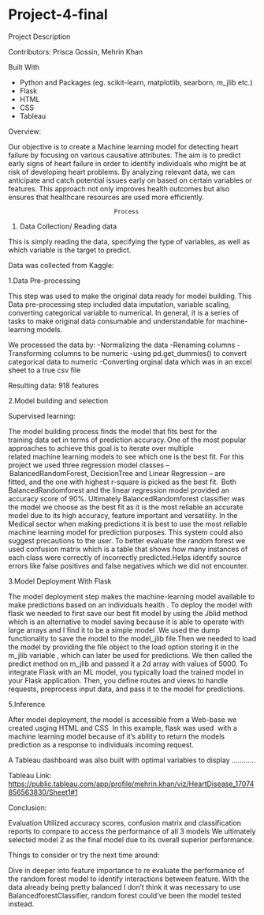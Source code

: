 # Project-4-final

Project Description

Contributors:
Prisca Gossin,
Mehrin Khan 

Built With
* Python and Packages (eg. scikit-learn, matplotlib, searborn, m_jlib etc.)
* Flask
* HTML
* CSS
* Tableau


Overview:

Our objective is to create a Machine learning model for detecting heart failure by focusing on various causative attributes. The aim is to predict early signs of heart failure in order to identify individuals who might be at risk of developing heart problems. By analyzing relevant data, we can anticipate and catch potential issues early on based on certain variables or features. This approach not only improves health outcomes but also ensures that healthcare resources are used more efficiently.


                                  Process



1. Data Collection/ Reading data

This is simply reading the data, specifying the type of variables, as well as which variable is the target to predict.

Data was collected from Kaggle: 



1.Data Pre-processing

This step was used to make the original data ready for model building. This Data pre-processing step included data imputation, variable scaling, converting categorical variable to numerical. In general, it is a series of tasks to make original data consumable and understandable for machine-learning models. 

We processed the data by:
-Normalizing the data
-Renaming columns
-Transforming columns to be numeric
-using pd.get_dummies() to convert categorical data to numeric
-Converting orginal data which was in an excel sheet to a true csv file

Resulting data: 918 features


2.Model building and selection

Supervised learning:

The model building process finds the model that fits best for the training data set in terms of prediction accuracy. One of the most popular approaches to achieve this goal is to iterate over multiple related machine learning models to see which one is the best fit. For this project we used three regression model classes – BalancedRandomForest, DecisionTree and Linear Regression – are fitted, and the one with highest r-square is picked as the best fit.  Both BalancedRandomforest and the linear regression model provided an accuracy score of 90%. Ultimately BalancedRandomforest classifier was the model we choose as the best fit as it is the most reliable an accurate model due to its high accuracy, feature important and versatility. In the Medical sector when making predictions it is best to use the most reliable machine learning model for prediction purposes. This system could also suggest precautions to the user. To better evaluate the random forest we used confusion matrix  which is a table that shows how many instances of each class were correctly of incorrectly predicted.Helps identify source errors like false positives and false negatives which we did not encounter.

3.Model Deployment With Flask

The model deployment step makes the machine-learning model available to make predictions based on an individuals health .
To deploy the model with flask we needed to first save our best fit model by using the Jblid  method which is an alternative to model saving because it is able to operate with large arrays and I find it to be a simple model .We used the dump functionality to save the model to the model_jlib file.Then we needed to load the model by providing the file object to the load option storing it in the m_jlib variable , which can later be used for predictions. We then called the predict method on m_jlib and passed it a 2d array with values of 5000. To integrate Flask with an ML model, you typically load the trained model in your Flask application. Then, you define routes and views to handle requests, preprocess input data, and pass it to the model for predictions.

5.Inference

After model deployment, the model is accessible from a Web-base we created usging HTML and CSS
 In this example, flask was used  with a machine learning model because of it’s ability to return the models prediction as a response to individuals incoming request.


A Tableau dashboard was also built with optimal variables to display …………


Tableau Link: [
](https://public.tableau.com/app/profile/mehrin.khan/viz/HeartDisease_17074856563830/Sheet1#1)https://public.tableau.com/app/profile/mehrin.khan/viz/HeartDisease_17074856563830/Sheet1#1


Conclusion:

Evaluation
    Utilized accuracy scores, confusion matrix and classification reports to
    compare to access the performance of all 3 models
     We ultimately selected model 2 as the final model due to its overall superior performance.

Things to consider or try the next time around:

Dive in deeper into feature importance to re evaluate the performance of the random forest model to identify interactions between feature.
With the data already being pretty balanced I don’t think it was necessary to use BalancedforestClassifier, random forest could’ve been the model tested instead.



